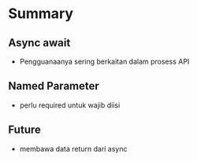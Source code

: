 # Summary
## Async await
- Pengguanaanya sering berkaitan dalam prosess API
## Named Parameter
- perlu required untuk wajib diisi
## Future
- membawa data return dari async